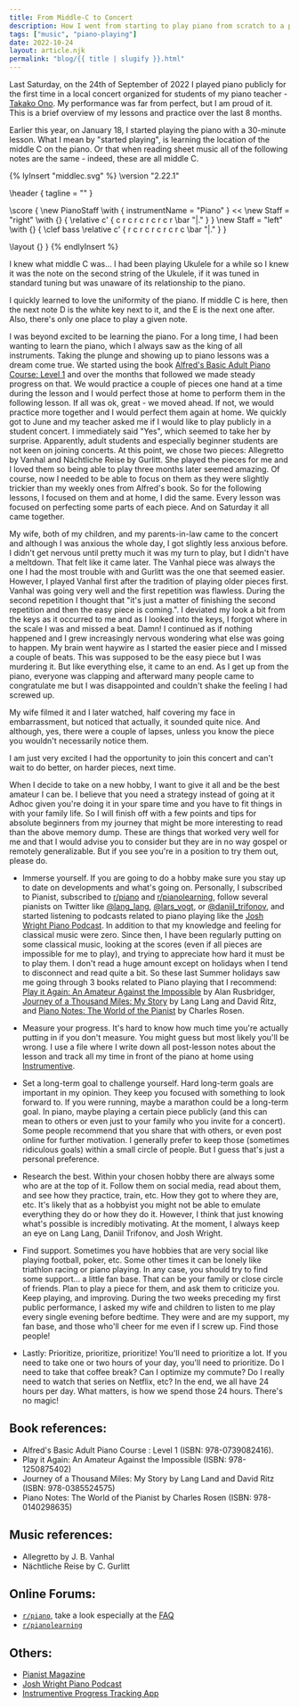 ```yaml
---
title: From Middle-C to Concert
description: How I went from starting to play piano from scratch to a public performance.
tags: ["music", "piano-playing"]
date: 2022-10-24
layout: article.njk
permalink: "blog/{{ title | slugify }}.html"
---
```


Last Saturday, on the 24th of September of 2022 I played piano publicly for the first time in a local concert organized for students of my piano teacher - [Takako Ono](http://www.takako-ono.com). My performance was far from perfect, but I am proud of it. This is a brief overview of my lessons and practice over the last 8 months.

Earlier this year, on January 18, I started playing the piano with a 30-minute lesson. What I mean by "started playing", is learning the location of the middle C on the piano. Or that when reading sheet music all of the following notes are the same - indeed, these are all middle C.

{% lyInsert "middlec.svg" %}
\version "2.22.1"

\header {
    tagline = ""
}

\score {
  \new PianoStaff \with {
    instrumentName = "Piano"
  } <<
  \new Staff = "right" \with {} {           \relative c' { c r c r c r c r c r \bar "|." } }
  \new Staff = "left" \with {} { \clef bass \relative c' { r c r c r c r c r c \bar "|." } } 
  >>
  \layout {}
}
{% endlyInsert %}

I knew what middle C was... I had been playing Ukulele for a while so I knew it was the note on the second string of the Ukulele, if it was tuned in standard tuning but was unaware of its relationship to the piano. 

I quickly learned to love the uniformity of the piano. If middle C is here, then the next note D is the white key next to it, and the E is the next one after. Also, there's only one place to play a given note.

I was beyond excited to be learning the piano. For a long time, I had been wanting to learn the piano, which I always saw as the king of all instruments. Taking the plunge and showing up to piano lessons was a dream come true. We started using the book [Alfred's Basic Adult Piano Course: Level 1](https://www.alfred.com/alfreds-basic-adult-piano-course-lesson-book-1/p/00-2236/) and over the months that followed we made steady progress on that. We would practice a couple of pieces one hand at a time during the lesson and I would perfect those at home to perform them in the following lesson. If all was ok, great - we moved ahead. If not, we would practice more together and I would perfect them again at home. We quickly got to June and my teacher asked me if I would like to play publicly in a student concert. I immediately said "Yes", which seemed to take her by surprise. Apparently, adult students and especially beginner students are not keen on joining concerts. At this point, we chose two pieces: Allegretto by Vanhal and Nächtliche Reise by Gurlitt. She played the pieces for me and I loved them so being able to play three months later seemed amazing. Of course, now I needed to be able to focus on them as they were slightly trickier than my weekly ones from Alfred's book. So for the following lessons, I focused on them and at home, I did the same. Every lesson was focused on perfecting some parts of each piece. And on Saturday it all came together.

My wife, both of my children, and my parents-in-law came to the concert and although I was anxious the whole day, I got slightly less anxious before. I didn't get nervous until pretty much it was my turn to play, but I didn't have a meltdown. That felt like it came later. The Vanhal piece was always the one I had the most trouble with and Gurlitt was the one that seemed easier. However, I played Vanhal first after the tradition of playing older pieces first. Vanhal was going very well and the first repetition was flawless. During the second repetition I thought that "it's just a matter of finishing the second repetition and then the easy piece is coming.". I deviated my look a bit from the keys as it occurred to me and as I looked into the keys, I forgot where in the scale I was and missed a beat. Damn! I continued as if nothing happened and I grew increasingly nervous wondering what else was going to happen. My brain went haywire as I started the easier piece and I missed a couple of beats. This was supposed to be the easy piece but I was murdering it. But like everything else, it came to an end. As I get up from the piano, everyone was clapping and afterward many people came to congratulate me but I was disappointed and couldn't shake the feeling I had screwed up.

My wife filmed it and I later watched, half covering my face in embarrassment, but noticed that actually, it sounded quite nice. And although, yes, there were a couple of lapses, unless you know the piece you wouldn't necessarily notice them.

I am just very excited I had the opportunity to join this concert and can't wait to do better, on harder pieces, next time.

When I decide to take on a new hobby, I want to give it all and be the best amateur I can be. I believe that you need a strategy instead of going at it Adhoc given you're doing it in your spare time and you have to fit things in with your family life.
So I will finish off with a few points and tips for absolute beginners from my journey that might be more interesting to read than the above memory dump. These are things that worked very well for me and that I would advise you to consider but they are in no way gospel or remotely generalizable. But if you see you're in a position to try them out, please do.

* Immerse yourself. If you are going to do a hobby make sure you stay up to date on developments and what's going on. Personally, I subscribed to Pianist, subscribed to [r/piano](https://www.reddit.com/r/piano) and [r/pianolearning](https://www.reddit.com/r/pianolearning), follow several pianists on Twitter like [@lang_lang](https://twitter.com/lang_lang), [@lars_vogt](https://twitter.com/lars_vogt), or [@daniil_trifonov](https://twitter.com/daniil_trifonov), and started listening to podcasts related to piano playing like the [Josh Wright Piano Podcast](https://open.spotify.com/show/72OQO63V0y3jZ0fh4tVlwj). In addition to that my knowledge and feeling for classical music were zero. Since then, I have been regularly putting on some classical music, looking at the scores (even if all pieces are impossible for me to play), and trying to appreciate how hard it must be to play them. I don't read a huge amount except on holidays when I tend to disconnect and read quite a bit. So these last Summer holidays saw me going through 3 books related to Piano playing that I recommend: [Play it Again: An Amateur Against the Impossible](https://www.goodreads.com/book/show/17332356-play-it-again) by Alan Rusbridger, [Journey of a Thousand Miles: My Story](https://www.goodreads.com/book/show/2727587-journey-of-a-thousand-miles) by Lang Lang and David Ritz, and [Piano Notes: The World of the Pianist](https://www.goodreads.com/book/show/589577.Piano_Notes) by Charles Rosen.

* Measure your progress. It's hard to know how much time you're actually putting in if you don't measure. You might guess but most likely you'll be wrong. I use a file where I write down all post-lesson notes about the lesson and track all my time in front of the piano at home using [Instrumentive](https://instrumentive.com/).

* Set a long-term goal to challenge yourself. Hard long-term goals are important in my opinion. They keep you focused with something to look forward to. If you were running, maybe a marathon could be a long-term goal. In piano, maybe playing a certain piece publicly (and this can mean to others or even just to your family who you invite for a concert). Some people recommend that you share that with others, or even post online for further motivation. I generally prefer to keep those (sometimes ridiculous goals) within a small circle of people. But I guess that's just a personal preference.

* Research the best. Within your chosen hobby there are always some who are at the top of it. Follow them on social media, read about them, and see how they practice, train, etc. How they got to where they are, etc. It's likely that as a hobbyist you might not be able to emulate everything they do or how they do it. However, I think that just knowing what's possible is incredibly motivating. At the moment, I always keep an eye on Lang Lang, Daniil Trifonov, and Josh Wright.

* Find support. Sometimes you have hobbies that are very social like playing football, poker, etc. Some other times it can be lonely like triathlon racing or piano playing. In any case, you should try to find some support... a little fan base. That can be your family or close circle of friends. Plan to play a piece for them, and ask them to criticize you. Keep playing, and improving. During the two weeks preceding my first public performance, I asked my wife and children to listen to me play every single evening before bedtime. They were and are my support, my fan base, and those who'll cheer for me even if I screw up. Find those people!

* Lastly: Prioritize, prioritize, prioritize! You'll need to prioritize a lot. If you need to take one or two hours of your day, you'll need to prioritize. Do I need to take that coffee break? Can I optimize my commute? Do I really need to watch that series on Netflix, etc? In the end, we all have 24 hours per day. What matters, is how we spend those 24 hours. There's no magic!

## Book references:

* Alfred's Basic Adult Piano Course : Level 1 (ISBN: 978-0739082416).
* Play it Again: An Amateur Against the Impossible (ISBN: 978-1250875402)
* Journey of a Thousand Miles: My Story by Lang Land and David Ritz (ISBN: 978-0385524575)
* Piano Notes: The World of the Pianist by Charles Rosen (ISBN: 978-0140298635)

## Music references:

* Allegretto by J. B. Vanhal
* Nächtliche Reise by C. Gurlitt

## Online Forums:

* [`r/piano`](https://www.reddit.com/r/piano), take a look especially at the [FAQ](https://www.reddit.com/r/piano/wiki/faq/)
* [`r/pianolearning`](https://www.reddit.com/r/pianolearning)

## Others:

* [Pianist Magazine](https://www.pianistmagazine.com/)
* [Josh Wright Piano Podcast](https://open.spotify.com/show/72OQO63V0y3jZ0fh4tVlwj)
* [Instrumentive Progress Tracking App](https://instrumentive.com/)